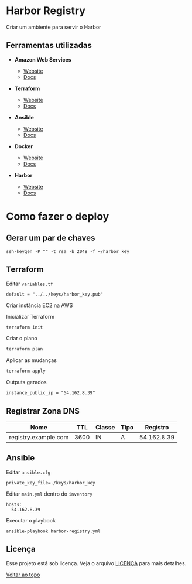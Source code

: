 # Harbor Registry

Criar um ambiente para servir o Harbor

## Ferramentas utilizadas

* **Amazon Web Services**
  * [Website](https://aws.amazon.com/free/free-tier/)
  * [Docs](https://docs.aws.amazon.com/)

* **Terraform**
  * [Website](https://www.terraform.io/)
  * [Docs](https://www.terraform.io/docs/index.html)

* **Ansible**
  * [Website](https://www.ansible.com/)
  * [Docs](https://docs.ansible.com/)

* **Docker**
  * [Website](https://www.docker.com/)
  * [Docs](https://docs.docker.com/)

* **Harbor**
  * [Website](https://goharbor.io/)
  * [Docs](https://goharbor.io/docs/2.5.0/)

# Como fazer o deploy

## Gerar um par de chaves

```
ssh-keygen -P "" -t rsa -b 2048 -f ~/harbor_key
```

## Terraform

Editar `variables.tf`

```
default = "../../keys/harbor_key.pub"
```

Criar instância EC2 na AWS

Inicializar Terraform

```bash
terraform init
```

Criar o plano

```bash
terraform plan
```

Aplicar as mudanças

```bash
terraform apply
```

Outputs gerados

```
instance_public_ip = "54.162.8.39"
```

## Registrar Zona DNS

| Nome | TTL | Classe | Tipo | Registro
| --- | --- | --- | --- | --- |
| registry.example.com | 3600 | IN | A | 54.162.8.39

## Ansible

Editar `ansible.cfg`

```
private_key_file=./keys/harbor_key
```

Editar `main.yml` dentro do `inventory`

```
hosts:
  54.162.8.39
```

Executar o playbook

```
ansible-playbook harbor-registry.yml
```

## Licença

Esse projeto está sob licença. Veja o arquivo [LICENÇA](LICENSE.md) para mais detalhes.

[Voltar ao topo](#harbor-registry)<br>
